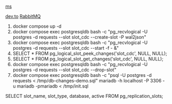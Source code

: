 [ms](https://techcommunity.microsoft.com/t5/azure-database-for-postgresql/change-data-capture-in-postgres-how-to-use-logical-decoding-and/ba-p/1396421)

[dev.to](https://dev.to/thiagosilvaf/how-to-use-change-database-capture-cdc-in-postgres-37b8)
[RabbitMQ](https://www.rabbitmq.com/tutorials/tutorial-one-python)

1. docker compose up -d
2. docker compose exec postgresqldb bash -c "pg_recvlogical -U postgres -d requests --slot slot_cdc --create-slot -P wal2json"
3. docker compose exec postgresqldb bash -c "pg_recvlogical -U postgres -d requests --slot slot_cdc --start -f - &"
4. SELECT * FROM pg_logical_slot_peek_changes('slot_cdc', NULL, NULL);
5. SELECT * FROM pg_logical_slot_get_changes('slot_cdc', NULL, NULL);
6. docker compose exec postgresqldb bash -c "pg_recvlogical -U postgres -d requests --slot slot_cdc --drop-slot"
7. docker compose exec postgresqldb bash -c "psql -U postgres -d requests < /tmp/db-changes-demo.sql"
mariadb -h localhost -P 3306 -u mariadb -pmariadb < /tmp/init.sql 

SELECT slot_name, slot_type, database, active
FROM pg_replication_slots;